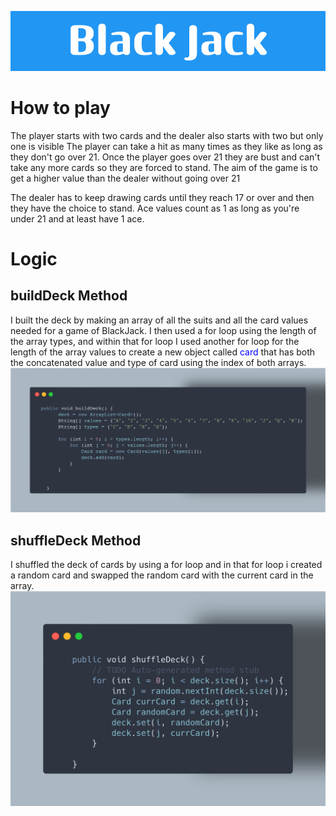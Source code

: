 ![Black Jack Banner](https://github.com/mako128/BlackJack/blob/main/markdown%20images/Black_Jack.png)

# How to play

The player starts with two cards and the dealer also starts with two but only one is visible
The player can take a hit as many times as they like as long as they don't go over 21.
Once the player goes over 21 they are bust and can't take any more cards so they are forced to stand.
The aim of the game is to get a higher value than the dealer without going over 21

The dealer has to keep drawing cards until they reach 17 or over and then they have the choice to stand.  Ace values count as 1 as long as you're under 21 and at least have 1 ace.

# Logic

## buildDeck Method

I built the deck by making an array of all the suits and all the card values needed for a game of BlackJack.
I then used a for loop using the length of the array types, and within that for loop I used another for loop for the length of the array values to create a new object called <span style="color: blue;">card</span> that has both the concatenated value and type of card using the index of both arrays.
![buildDeckSnippet](https://github.com/mako128/BlackJack/blob/main/markdown%20images/buildDeckSnippet.png)

## shuffleDeck Method

I shuffled the deck of cards by using a for loop and in that for loop i created a random card and swapped the random card with the current card in the array.
![buildDeckSnippet](https://github.com/mako128/BlackJack/blob/main/markdown%20images/shuffleDeckSnippet.png)

